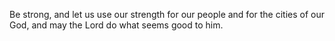 Be strong, and let us use our strength for our people and for the cities of our God, and may the Lord do what seems good to him.
